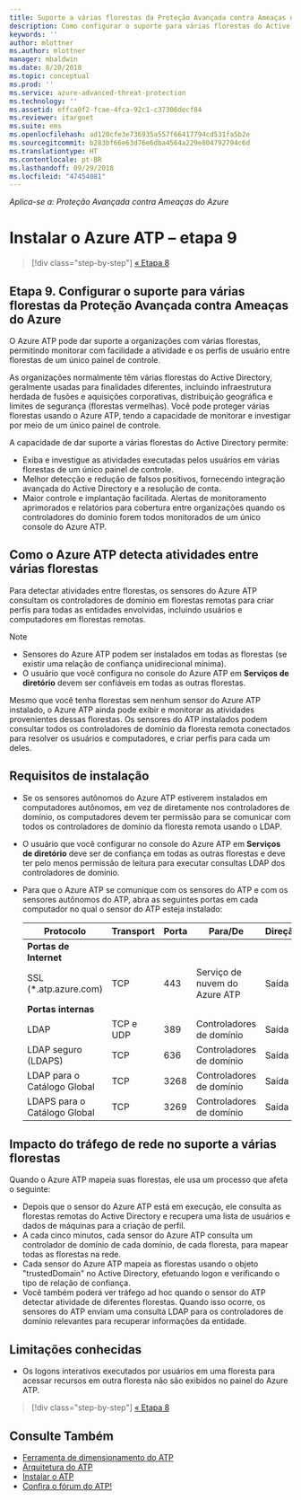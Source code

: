 ```yaml
---
title: Suporte a várias florestas da Proteção Avançada contra Ameaças do Azure | Microsoft Docs
description: Como configurar o suporte para várias florestas do Active Directory no Azure ATP.
keywords: ''
author: mlottner
ms.author: mlottner
manager: mbaldwin
ms.date: 8/20/2018
ms.topic: conceptual
ms.prod: ''
ms.service: azure-advanced-threat-protection
ms.technology: ''
ms.assetid: effca0f2-fcae-4fca-92c1-c37306decf84
ms.reviewer: itargoet
ms.suite: ems
ms.openlocfilehash: ad120cfe3e736935a557f66417794cd531fa5b2e
ms.sourcegitcommit: b283bf66e63d76e6dba4564a229e804792794c6d
ms.translationtype: HT
ms.contentlocale: pt-BR
ms.lasthandoff: 09/29/2018
ms.locfileid: "47454081"
---
```

*Aplica-se a: Proteção Avançada contra Ameaças do Azure*

# <a name="install-azure-atp---step-9"></a>Instalar o Azure ATP – etapa 9

> [!div class="step-by-step"]
> [« Etapa 8](install-atp-step8-samr.md)

## <a name="step-9--set-up-azure-advanced-threat-protection-multi-forest-support"></a>Etapa 9.  Configurar o suporte para várias florestas da Proteção Avançada contra Ameaças do Azure

O Azure ATP pode dar suporte a organizações com várias florestas, permitindo monitorar com facilidade a atividade e os perfis de usuário entre florestas de um único painel de controle. 

As organizações normalmente têm várias florestas do Active Directory, geralmente usadas para finalidades diferentes, incluindo infraestrutura herdada de fusões e aquisições corporativas, distribuição geográfica e limites de segurança (florestas vermelhas). Você pode proteger várias florestas usando o Azure ATP, tendo a capacidade de monitorar e investigar por meio de um único painel de controle.

A capacidade de dar suporte a várias florestas do Active Directory permite:
-   Exiba e investigue as atividades executadas pelos usuários em várias florestas de um único painel de controle. 
-   Melhor detecção e redução de falsos positivos, fornecendo integração avançada do Active Directory e a resolução de conta. 
-   Maior controle e implantação facilitada. Alertas de monitoramento aprimorados e relatórios para cobertura entre organizações quando os controladores do domínio forem todos monitorados de um único console do Azure ATP.


## <a name="how-azure-atp-detects-activities-across-multiple-forests"></a>Como o Azure ATP detecta atividades entre várias florestas 

Para detectar atividades entre florestas, os sensores do Azure ATP consultam os controladores de domínio em florestas remotas para criar perfis para todas as entidades envolvidas, incluindo usuários e computadores em florestas remotas. 

> [!NOTE]
> - Sensores do Azure ATP podem ser instalados em todas as florestas (se existir uma relação de confiança unidirecional mínima).
> - O usuário que você configura no console do Azure ATP em **Serviços de diretório** devem ser confiáveis em todas as outras florestas.


Mesmo que você tenha florestas sem nenhum sensor do Azure ATP instalado, o Azure ATP ainda pode exibir e monitorar as atividades provenientes dessas florestas. Os sensores do ATP instalados podem consultar todos os controladores de domínio da floresta remota conectados para resolver os usuários e computadores, e criar perfis para cada um deles. 

## <a name="installation-requirements"></a>Requisitos de instalação 

-   Se os sensores autônomos do Azure ATP estiverem instalados em computadores autônomos, em vez de diretamente nos controladores de domínio, os computadores devem ter permissão para se comunicar com todos os controladores de domínio da floresta remota usando o LDAP. 
- O usuário que você configurar no console do Azure ATP em **Serviços de diretório** deve ser de confiança em todas as outras florestas e deve ter pelo menos permissão de leitura para executar consultas LDAP dos controladores de domínio.

- Para que o Azure ATP se comunique com os sensores do ATP e com os sensores autônomos do ATP, abra as seguintes portas em cada computador no qual o sensor do ATP esteja instalado:

 
  |Protocolo|Transport|Porta|Para/De|Direção|
  |----|----|----|----|----|
  |**Portas de Internet**||||
  |SSL (*.atp.azure.com)|TCP|443|Serviço de nuvem do Azure ATP|Saída|
  |**Portas internas**||||           
  |LDAP|TCP e UDP|389|Controladores de domínio|Saída|
  |LDAP seguro (LDAPS)|TCP|636|Controladores de domínio|Saída|
  |LDAP para o Catálogo Global|TCP|3268|Controladores de domínio|Saída|
  |LDAPS para o Catálogo Global|TCP|3269|Controladores de domínio|Saída|


## <a name="multi-forest-support-network-traffic-impact"></a>Impacto do tráfego de rede no suporte a várias florestas 

Quando o Azure ATP mapeia suas florestas, ele usa um processo que afeta o seguinte:

-   Depois que o sensor do Azure ATP está em execução, ele consulta as florestas remotas do Active Directory e recupera uma lista de usuários e dados de máquinas para a criação de perfil.
-   A cada cinco minutos, cada sensor do Azure ATP consulta um controlador de domínio de cada domínio, de cada floresta, para mapear todas as florestas na rede.
-   Cada sensor do Azure ATP mapeia as florestas usando o objeto "trustedDomain" no Active Directory, efetuando logon e verificando o tipo de relação de confiança.
-   Você também poderá ver tráfego ad hoc quando o sensor do ATP detectar atividade de diferentes florestas. Quando isso ocorre, os sensores do ATP enviam uma consulta LDAP para os controladores de domínio relevantes para recuperar informações da entidade. 

## <a name="known-limitations"></a>Limitações conhecidas
-   Os logons interativos executados por usuários em uma floresta para acessar recursos em outra floresta não são exibidos no painel do Azure ATP.


> [!div class="step-by-step"]
> [« Etapa 8](install-atp-step8-samr.md)


## <a name="see-also"></a>Consulte Também
- [Ferramenta de dimensionamento do ATP](http://aka.ms/aatpsizingtool)
- [Arquitetura do ATP](atp-architecture.md)
- [Instalar o ATP](install-atp-step1.md)
- [Confira o fórum do ATP!](https://aka.ms/azureatpcommunity)

